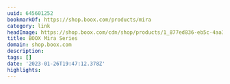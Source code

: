 ```yaml
---
uuid: 645601252
bookmarkOf: https://shop.boox.com/products/mira
category: link
headImage: https://shop.boox.com/cdn/shop/products/1_877ed836-eb5c-4aa3-810f-389ca887934d_medium.jpg?v=1665209924
title: BOOX Mira Series
domain: shop.boox.com
description: 
tags: []
date: '2023-01-26T19:47:12.378Z'
highlights: 
---
```




